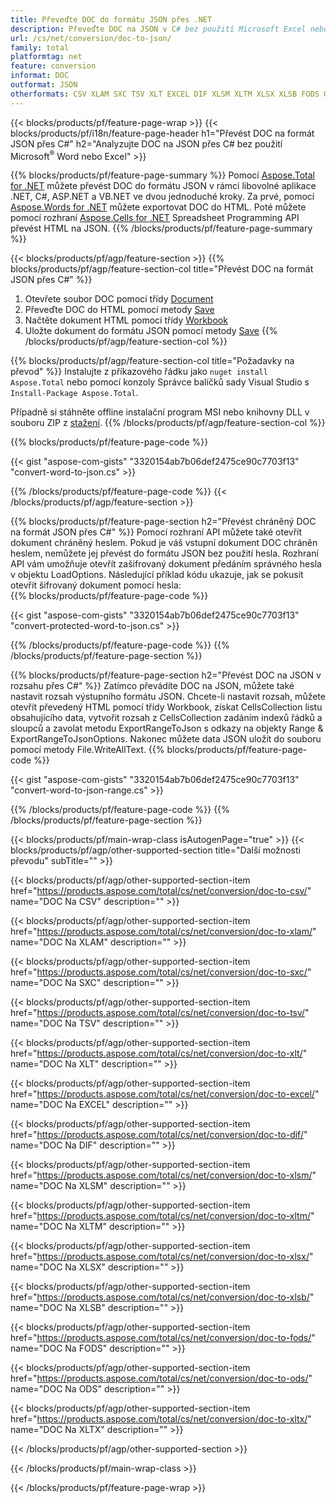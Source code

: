 ```yaml
---
title: Převeďte DOC do formátu JSON přes .NET
description: Převeďte DOC na JSON v C# bez použití Microsoft Excel nebo Adobe Reader
url: /cs/net/conversion/doc-to-json/
family: total
platformtag: net
feature: conversion
informat: DOC
outformat: JSON
otherformats: CSV XLAM SXC TSV XLT EXCEL DIF XLSM XLTM XLSX XLSB FODS ODS XLTX
---
```

{{< blocks/products/pf/feature-page-wrap >}}
{{< blocks/products/pf/i18n/feature-page-header h1="Převést DOC na formát JSON přes C#" h2="Analyzujte DOC na JSON přes C# bez použití Microsoft<sup>&reg;</sup> Word nebo Excel" >}}

{{% blocks/products/pf/feature-page-summary %}}
Pomocí [Aspose.Total for .NET](https://products.aspose.com/total/net/) můžete převést DOC do formátu JSON v rámci libovolné aplikace .NET, C#, ASP.NET a VB.NET ve dvou jednoduché kroky. Za prvé, pomocí [Aspose.Words for .NET](https://products.aspose.com/words/net/) můžete exportovat DOC do HTML. Poté můžete pomocí rozhraní [Aspose.Cells for .NET](https://products.aspose.com/cells/net/) Spreadsheet Programming API převést HTML na JSON.
{{% /blocks/products/pf/feature-page-summary  %}}

{{< blocks/products/pf/agp/feature-section >}}
{{% blocks/products/pf/agp/feature-section-col title="Převést DOC na formát JSON přes C#" %}}
1. Otevřete soubor DOC pomocí třídy [Document](https://apireference.aspose.com/words/net/aspose.words/document)
2. Převeďte DOC do HTML pomocí metody [Save](https://apireference.aspose.com/words/net/aspose.words.document/save/methods/4)
3. Načtěte dokument HTML pomocí třídy [Workbook](https://apireference.aspose.com/cells/net/aspose.cells/workbook)
4. Uložte dokument do formátu JSON pomocí metody [Save](https://apireference.aspose.com/cells/net/aspose.cells.workbook/save/methods/4)
{{% /blocks/products/pf/agp/feature-section-col %}}

{{% blocks/products/pf/agp/feature-section-col title="Požadavky na převod" %}}
Instalujte z příkazového řádku jako ```nuget install Aspose.Total``` nebo pomocí konzoly Správce balíčků sady Visual Studio s ```Install-Package Aspose.Total```.

Případně si stáhněte offline instalační program MSI nebo knihovny DLL v souboru ZIP z [stažení](https://downloads.aspose.com/total/net).
{{% /blocks/products/pf/agp/feature-section-col %}}

{{% blocks/products/pf/feature-page-code %}}

{{< gist "aspose-com-gists" "3320154ab7b06def2475ce90c7703f13" "convert-word-to-json.cs" >}}


{{% /blocks/products/pf/feature-page-code %}}
{{< /blocks/products/pf/agp/feature-section >}}

{{% blocks/products/pf/feature-page-section  h2="Převést chráněný DOC na formát JSON přes C#" %}}
Pomocí rozhraní API můžete také otevřít dokument chráněný heslem. Pokud je váš vstupní dokument DOC chráněn heslem, nemůžete jej převést do formátu JSON bez použití hesla. Rozhraní API vám umožňuje otevřít zašifrovaný dokument předáním správného hesla v objektu LoadOptions. Následující příklad kódu ukazuje, jak se pokusit otevřít šifrovaný dokument pomocí hesla:  
{{% blocks/products/pf/feature-page-code %}}

{{< gist "aspose-com-gists" "3320154ab7b06def2475ce90c7703f13" "convert-protected-word-to-json.cs" >}}

{{% /blocks/products/pf/feature-page-code  %}}
{{% /blocks/products/pf/feature-page-section %}}

{{% blocks/products/pf/feature-page-section  h2="Převést DOC na JSON v rozsahu přes C#" %}}
Zatímco převádíte DOC na JSON, můžete také nastavit rozsah výstupního formátu JSON. Chcete-li nastavit rozsah, můžete otevřít převedený HTML pomocí třídy Workbook, získat CellsCollection listu obsahujícího data, vytvořit rozsah z CellsCollection zadáním indexů řádků a sloupců a zavolat metodu ExportRangeToJson s odkazy na objekty Range & ExportRangeToJsonOptions. Nakonec můžete data JSON uložit do souboru pomocí metody File.WriteAllText. 
{{% blocks/products/pf/feature-page-code %}}

{{< gist "aspose-com-gists" "3320154ab7b06def2475ce90c7703f13" "convert-word-to-json-range.cs" >}}

{{% /blocks/products/pf/feature-page-code  %}}
{{% /blocks/products/pf/feature-page-section %}}

{{< blocks/products/pf/main-wrap-class isAutogenPage="true" >}}
{{< blocks/products/pf/agp/other-supported-section title="Další možnosti převodu" subTitle="" >}}

{{< blocks/products/pf/agp/other-supported-section-item href="https://products.aspose.com/total/cs/net/conversion/doc-to-csv/" name="DOC Na CSV" description="" >}}

{{< blocks/products/pf/agp/other-supported-section-item href="https://products.aspose.com/total/cs/net/conversion/doc-to-xlam/" name="DOC Na XLAM" description="" >}}

{{< blocks/products/pf/agp/other-supported-section-item href="https://products.aspose.com/total/cs/net/conversion/doc-to-sxc/" name="DOC Na SXC" description="" >}}

{{< blocks/products/pf/agp/other-supported-section-item href="https://products.aspose.com/total/cs/net/conversion/doc-to-tsv/" name="DOC Na TSV" description="" >}}

{{< blocks/products/pf/agp/other-supported-section-item href="https://products.aspose.com/total/cs/net/conversion/doc-to-xlt/" name="DOC Na XLT" description="" >}}

{{< blocks/products/pf/agp/other-supported-section-item href="https://products.aspose.com/total/cs/net/conversion/doc-to-excel/" name="DOC Na EXCEL" description="" >}}

{{< blocks/products/pf/agp/other-supported-section-item href="https://products.aspose.com/total/cs/net/conversion/doc-to-dif/" name="DOC Na DIF" description="" >}}

{{< blocks/products/pf/agp/other-supported-section-item href="https://products.aspose.com/total/cs/net/conversion/doc-to-xlsm/" name="DOC Na XLSM" description="" >}}

{{< blocks/products/pf/agp/other-supported-section-item href="https://products.aspose.com/total/cs/net/conversion/doc-to-xltm/" name="DOC Na XLTM" description="" >}}

{{< blocks/products/pf/agp/other-supported-section-item href="https://products.aspose.com/total/cs/net/conversion/doc-to-xlsx/" name="DOC Na XLSX" description="" >}}

{{< blocks/products/pf/agp/other-supported-section-item href="https://products.aspose.com/total/cs/net/conversion/doc-to-xlsb/" name="DOC Na XLSB" description="" >}}

{{< blocks/products/pf/agp/other-supported-section-item href="https://products.aspose.com/total/cs/net/conversion/doc-to-fods/" name="DOC Na FODS" description="" >}}

{{< blocks/products/pf/agp/other-supported-section-item href="https://products.aspose.com/total/cs/net/conversion/doc-to-ods/" name="DOC Na ODS" description="" >}}

{{< blocks/products/pf/agp/other-supported-section-item href="https://products.aspose.com/total/cs/net/conversion/doc-to-xltx/" name="DOC Na XLTX" description="" >}}



{{< /blocks/products/pf/agp/other-supported-section >}}

{{< /blocks/products/pf/main-wrap-class >}}

{{< /blocks/products/pf/feature-page-wrap >}}